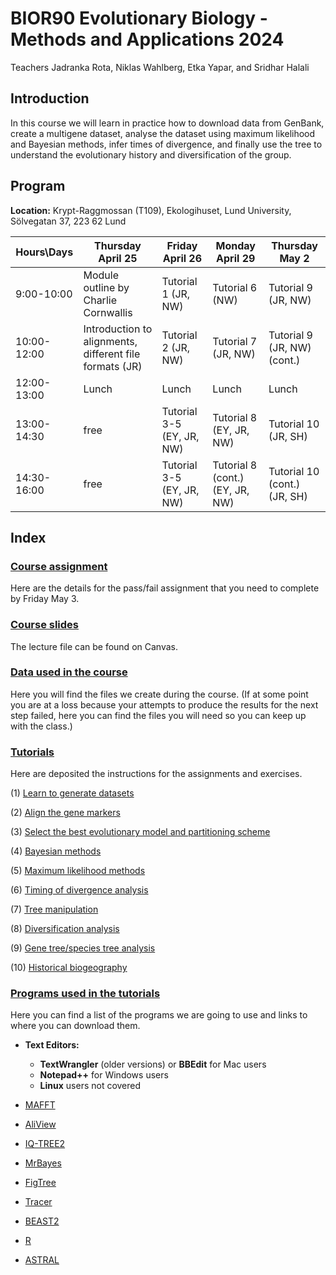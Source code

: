 
# **BIOR90 Evolutionary Biology - Methods and Applications 2024**

Teachers Jadranka Rota, Niklas Wahlberg, Etka Yapar, and Sridhar Halali

## **Introduction**

In this course we will learn in practice how to download data from GenBank, create a multigene dataset, analyse the dataset using maximum likelihood and Bayesian methods, infer times of divergence, and finally use the tree to understand the evolutionary history and diversification of the group.

## **Program**

**Location:** Krypt-Raggmossan (T109), Ekologihuset, Lund University, Sölvegatan 37, 223 62 Lund

<!--
| Hours\Days | April 25 | April 26 | April 29 | May 2 |
| --- | ---- | ---- | ---- | ---- |
| 9:00-10:30 | Module outline, relevant databases (BOLD, GenBank, Darwin Tree of Life (NW, JR) | Tutorials 3-5 (JR, EY, NW) | Tutorial 6 (JR, EY) | Tutorial 8 (SH) |
| 10:30-12:00 | Introduction to alignments, different file formats (NW) | Tutorial 3-5 (cont.) (JR, EY, NW) | Tutorial 6 (JR, EY, NW) | Tutorial 8 (SH) |
| 12:00-13:00 | Lunch | Lunch | Lunch | Lunch |
| 13:00-14:30 | Tutorial 1 | Tutorials 3-5 (cont.) (JR, EY, NW) |  free | Tutorial 9 (JR, EY) |
| 14:30-16:00 | Tutorial 2 | Tutorials 3-5 (cont.) (JR, EY, NW) | free | Tutorial 9 (JR, EY) |
-->

<!-- | 10:30-12:00 | Introduction to alignments, different file formats (NW) | Tutorial 3-5 (cont.) (JR, EY, NW) | Tutorial 7 (JR, EY, NW) | Tutorial 8 (SH, EY)(cont.) (SH) | -->

| Hours\Days | Thursday April 25 | Friday April 26 | Monday April 29 | Thursday May 2 |
| --- | ---- | ---- | ---- | ---- |
| 9:00-10:00 | Module outline by Charlie Cornwallis | Tutorial 1 (JR, NW) | Tutorial 6 (NW) | Tutorial 9 (JR, NW) |
| 10:00-12:00 | Introduction to alignments, different file formats (JR) | Tutorial 2 (JR, NW) | Tutorial 7 (JR, NW) | Tutorial 9 (JR, NW) (cont.) |
| 12:00-13:00 | Lunch | Lunch | Lunch | Lunch |
| 13:00-14:30 | free | Tutorial 3-5 (EY, JR, NW) | Tutorial 8 (EY, JR, NW) | Tutorial 10 (JR, SH) |
| 14:30-16:00 | free | Tutorial 3-5 (EY, JR, NW) | Tutorial 8 (cont.) (EY, JR, NW) | Tutorial 10 (cont.) (JR, SH) |

<!--  -->




## **Index**

### [Course assignment](./Assignment/)

Here are the details for the pass/fail assignment that you need to complete by Friday May 3.

### [Course slides](./Lectures/)

The lecture file can be found on Canvas.


### [Data used in the course](./Data/)

Here you will find the files we create during the course. (If at some point you are at a loss because your attempts to produce the results for the next step failed, here you can find the files you will need so you can keep up with the class.)


### [Tutorials](./Tutorials/)

Here are deposited the instructions for the assignments and exercises.


 (1) [Learn to generate datasets](./Tutorials/1.DatasetManipulation/)
	
 (2) [Align the gene markers](./Tutorials/2.Alignments/)
 
 (3) [Select the best evolutionary model and partitioning scheme](./Tutorials/3.ModelSelection/)
 
 (4) [Bayesian methods](./Tutorials/4.BayesianInference/)
 
 (5) [Maximum likelihood methods](./Tutorials/5.MaximumLikelihood/)
 
 (6) [Timing of divergence analysis](./Tutorials/6.TimingDivergence/)
 
 (7) [Tree manipulation](./Tutorials/7.TreeManipulation/)
 
 (8) [Diversification analysis](./Tutorials/8.Diversification/)
 
 (9) [Gene tree/species tree analysis](./Tutorials/11.ASTRAL/)
 
 (10) [Historical biogeography](./Tutorials/10.Biogeography/)



### [Programs used in the tutorials](./Software/)

Here you can find a list of the programs we are going to use and links to where you can download them.
 
 * **Text Editors:**
   	- **TextWrangler** (older versions) or **BBEdit** for Mac users
   	- **Notepad++** for Windows users
   	- **Linux** users not covered

 * [MAFFT](https://mafft.cbrc.jp/alignment/software/)

 * [AliView](http://www.ormbunkar.se/aliview/downloads/)

 * [IQ-TREE2](http://www.iqtree.org/)
 
 * [MrBayes](http://nbisweden.github.io/MrBayes/)
	
 * [FigTree](http://tree.bio.ed.ac.uk/software/figtree/)

 * [Tracer](https://github.com/beast-dev/tracer/releases/tag/v1.7.1)
 
 * [BEAST2](http://www.beast2.org/)
 
 * [R](https://www.r-project.org/)
 
 * [ASTRAL](https://github.com/smirarab/ASTRAL)

